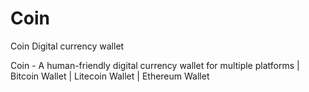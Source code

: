 # Coin
Coin Digital currency wallet

Coin - A human-friendly digital currency wallet for multiple platforms | Bitcoin Wallet | Litecoin Wallet | Ethereum Wallet

